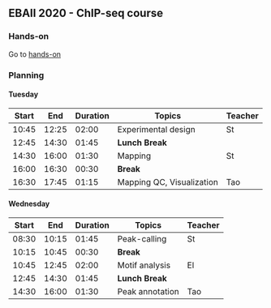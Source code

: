 ## EBAII 2020 - ChIP-seq course

### Hands-on
Go to [hands-on](/2020/chip-seq/hands-on/hands-on.md)

### Planning

#### Tuesday


| **Start** | **End** | **Duration** | **Topics** | **Teacher** |
| -------- | --------- | --------- | ----------- | ----------- |
| 10:45 | 12:25 | 02:00 | Experimental design | St |
| 12:45 | 14:30 | 01:45 | **Lunch Break** |  |
| 14:30 | 16:00 | 01:30 | Mapping | St |
| 16:00 | 16:30 | 00:30 | **Break** |  |
| 16:30 | 17:45 | 01:15 | Mapping QC, Visualization | Tao |



#### Wednesday


| **Start** | **End** | **Duration** | **Topics** | **Teacher** |
| -------- | --------- | --------- | ----------- | ----------- |
| 08:30 | 10:15 | 01:45 | Peak-calling | St |
| 10:15 | 10:45 | 00:30 | **Break** |  |
| 10:45 | 12:45 | 02:00 | Motif analysis | El |
| 12:45 | 14:30 | 01:45 | **Lunch Break** |  |
| 14:30 | 16:00 | 01:30 | Peak annotation | Tao |
